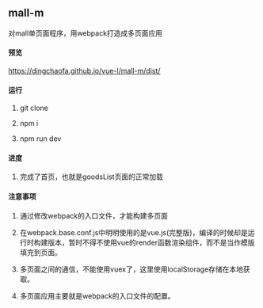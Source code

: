 ## mall-m
对mall单页面程序，用webpack打造成多页面应用

#### 预览
https://dingchaofa.github.io/vue-l/mall-m/dist/

#### 运行

1. git clone

2. npm i

3. npm run dev

#### 进度

1. 完成了首页，也就是goodsList页面的正常加载

#### 注意事项

1. 通过修改webpack的入口文件，才能构建多页面

2. 在webpack.base.conf.js中明明使用的是vue.js(完整版)，编译的时候却是运行时构建版本，暂时不得不使用vue的render函数渲染组件，而不是当作模版填充到页面。

3. 多页面之间的通信，不能使用vuex了，这里使用localStorage存储在本地获取。

4. 多页面应用主要就是webpack的入口文件的配置。